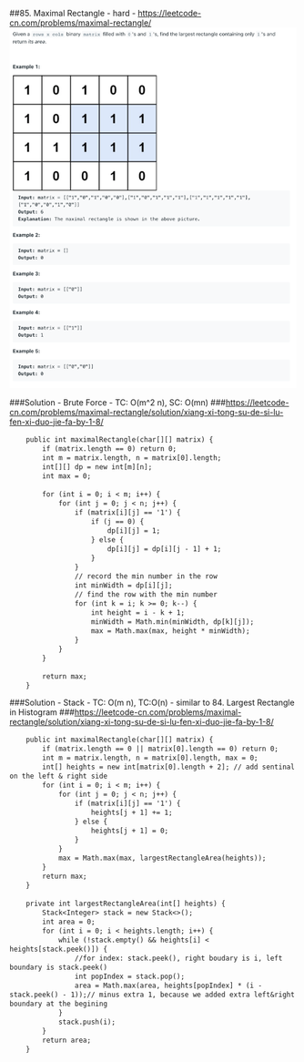 ##85. Maximal Rectangle - hard - https://leetcode-cn.com/problems/maximal-rectangle/
![Image of /85_Maximal_Rectangle](imgs//85_Maximal_Rectangle.png)

###Solution - Brute Force -  TC: O(m^2 n), SC: O(mn)
###https://leetcode-cn.com/problems/maximal-rectangle/solution/xiang-xi-tong-su-de-si-lu-fen-xi-duo-jie-fa-by-1-8/
```
    public int maximalRectangle(char[][] matrix) {
        if (matrix.length == 0) return 0;
        int m = matrix.length, n = matrix[0].length;
        int[][] dp = new int[m][n];
        int max = 0;

        for (int i = 0; i < m; i++) {
            for (int j = 0; j < n; j++) {
                if (matrix[i][j] == '1') {
                    if (j == 0) {
                        dp[i][j] = 1;
                    } else {
                        dp[i][j] = dp[i][j - 1] + 1;
                    }
                }
                // record the min number in the row
                int minWidth = dp[i][j];
                // find the row with the min number
                for (int k = i; k >= 0; k--) {
                    int height = i - k + 1;
                    minWidth = Math.min(minWidth, dp[k][j]);
                    max = Math.max(max, height * minWidth);
                }
            }
        }

        return max;
    }
```

###Solution - Stack - TC: O(m n), TC:O(n) - similar to 84. Largest Rectangle in Histogram
###https://leetcode-cn.com/problems/maximal-rectangle/solution/xiang-xi-tong-su-de-si-lu-fen-xi-duo-jie-fa-by-1-8/
```
    public int maximalRectangle(char[][] matrix) {
        if (matrix.length == 0 || matrix[0].length == 0) return 0;
        int m = matrix.length, n = matrix[0].length, max = 0;
        int[] heights = new int[matrix[0].length + 2]; // add sentinal on the left & right side
        for (int i = 0; i < m; i++) {
            for (int j = 0; j < n; j++) {
                if (matrix[i][j] == '1') {
                    heights[j + 1] += 1;
                } else {
                    heights[j + 1] = 0;
                }
            }
            max = Math.max(max, largestRectangleArea(heights));
        }
        return max;
    }

    private int largestRectangleArea(int[] heights) {
        Stack<Integer> stack = new Stack<>();
        int area = 0;
        for (int i = 0; i < heights.length; i++) {
            while (!stack.empty() && heights[i] < heights[stack.peek()]) {
                //for index: stack.peek(), right boudary is i, left boundary is stack.peek()
                int popIndex = stack.pop();
                area = Math.max(area, heights[popIndex] * (i - stack.peek() - 1));// minus extra 1, because we added extra left&right boundary at the begining
            }
            stack.push(i);
        }
        return area;
    }
```
